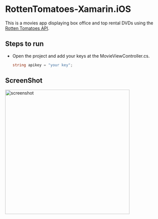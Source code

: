 # RottenTomatoes-Xamarin.iOS

This is a movies app displaying box office and top rental DVDs using the [Rotten Tomatoes API](http://developer.rottentomatoes.com/docs/read/JSON).

## Steps to run

- Open the project and add your keys at the MovieViewController.cs.

	```csharp	
	string apikey = "your key";		
	```

## ScreenShot
<img src="screenshot.gif" alt="screenshot" style="width: 400px;"/>